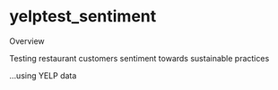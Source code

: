 # yelptest_sentiment

Overview

Testing restaurant customers sentiment towards
sustainable practices

...using YELP data
